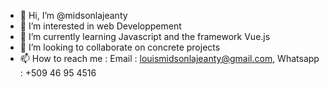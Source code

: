 - 👋 Hi, I’m @midsonlajeanty
- 👀 I’m interested in  web Developpement
- 🌱 I’m currently learning Javascript and the framework Vue.js
- 💞️ I’m looking to collaborate on concrete projects
- 📫 How to reach me : Email : louismidsonlajeanty@gmail.com, Whatsapp : +509 46 95 4516

<!---
louismidsonlajeanty/louismidsonlajeanty is a ✨ special ✨ repository because its `README.md` (this file) appears on your GitHub profile.
You can click the Preview link to take a look at your changes.
--->
